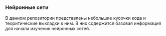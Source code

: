 ### Нейронные сети
В данном репозитории представлены небольшие кусочки кода и теоритические выкладки к ним.
В них содержится базовая информация для начала изучения нейронных сетей.
